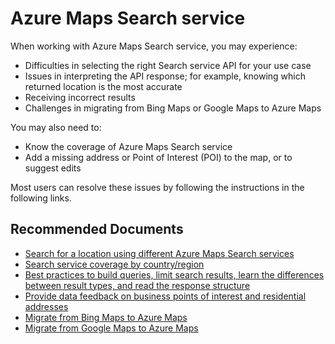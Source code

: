 <properties
  pagetitle="Azure Maps Search service"
  service=""
  resource=""
  ms.author="rolucchi,ounyman"
  selfhelptype="Generic"
  supporttopicids="32634420"
  resourcetags=""
  productpesids="16335"
  cloudenvironments="public,usnat,fairfax,ussec"
  articleid="14548d94-50c3-41ed-8b91-7fb87cc6a8ae"
  ownershipid="AzureIot_AzureMaps" />
# Azure Maps Search service

When working with Azure Maps Search service, you may experience:
- Difficulties in selecting the right Search service API for your use case
- Issues in interpreting the API response; for example, knowing which returned location is the most accurate 
- Receiving incorrect results
- Challenges in migrating from Bing Maps or Google Maps to Azure Maps

You may also need to:
- Know the coverage of Azure Maps Search service
- Add a missing address or Point of Interest (POI) to the map, or to suggest edits

Most users can resolve these issues by following the instructions in the following links.

## **Recommended Documents**

* [Search for a location using different Azure Maps Search services](https://docs.microsoft.com/azure/azure-maps/how-to-search-for-address)
* [Search service coverage by country/region]( https://docs.microsoft.com/azure/azure-maps/geocoding-coverage)
* [Best practices to build queries, limit search results, learn the differences between result types, and read the response structure](https://docs.microsoft.com/azure/azure-maps/how-to-use-best-practices-for-search)
* [Provide data feedback on business points of interest and residential addresses](https://docs.microsoft.com/azure/azure-maps/how-to-use-feedback-tool)
* [Migrate from Bing Maps to Azure Maps](https://docs.microsoft.com/azure/azure-maps/migrate-from-bing-maps)
* [Migrate from Google Maps to Azure Maps](https://docs.microsoft.com/azure/azure-maps/migrate-from-google-maps)
